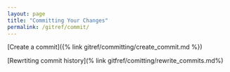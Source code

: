 ```yaml
---
layout: page
title: "Committing Your Changes"
permalink: /gitref/commit/
---
```


[comment]: <> (TODO: Good idea to come back to this section and link to an example walkthrough for each.?)

[Create a commit]({% link gitref/committing/create_commit.md %})

[Rewrtiting commit history](% link gitfref/comitting/rewrite_commits.md%)